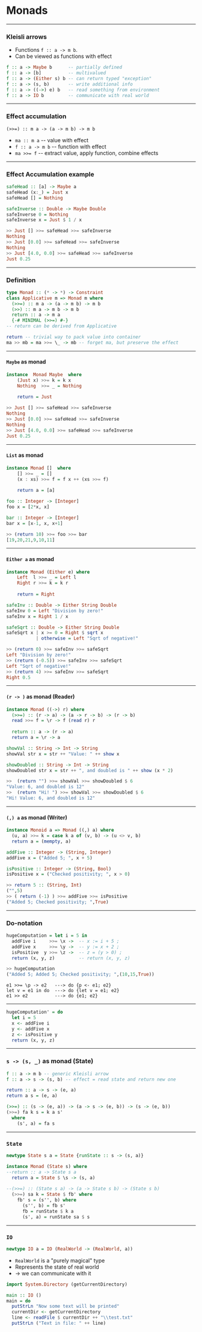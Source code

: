 # Monads

---

### Kleisli arrows 

* Functions `f :: a -> m b`.
* Can be viewed as functions with effect

```Haskell
f :: a -> Maybe b      -- partially defined
f :: a -> [b]          -- multivalued
f :: a -> (Either s) b -- can return typed "exception"
f :: a -> (s, b)       -- write additional info
f :: a -> ((->) e) b   -- read something from environment
f :: a -> IO b         -- communicate with real world
```
---

### Effect accumulation

```Hasklell 
(>>=) :: m a -> (a -> m b) -> m b
```
* `ma :: m a` -- value with effect
* `f :: a -> m b` -- function with effect
* `ma >>= f` -- extract value, apply function, combine effects

---
### Effect Accumulation example

```Haskell
safeHead :: [a] -> Maybe a
safeHead (x:_) = Just x
safeHead [] = Nothing

safeInverse :: Double -> Maybe Double
safeInverse 0 = Nothing
safeInverse x = Just $ 1 / x
```

```Haskell
>> Just [] >>= safeHead >>= safeInverse
Nothing
>> Just [0.0] >>= safeHead >>= safeInverse
Nothing
>> Just [4.0, 0.0] >>= safeHead >>= safeInverse
Just 0.25
```

---

### Definition
```Haskell
type Monad :: (* -> *) -> Constraint
class Applicative m => Monad m where
  (>>=) :: m a -> (a -> m b) -> m b
  (>>) :: m a -> m b -> m b
  return :: a -> m a
  {-# MINIMAL (>>=) #-}
-- return can be derived from Applicative  
```

```Haskell
return -- trivial way to pack value into container
ma >> mb = ma >>= \_ -> mb -- forget ma, but preserve the effect
```

---

#### `Maybe` as monad

```Haskell
instance  Monad Maybe  where
    (Just x) >>= k = k x
    Nothing  >>= _ = Nothing
    
    return = Just
```
```Haskell 
>> Just [] >>= safeHead >>= safeInverse
Nothing
>> Just [0.0] >>= safeHead >>= safeInverse
Nothing
>> Just [4.0, 0.0] >>= safeHead >>= safeInverse
Just 0.25
```

---

#### `List` as monad
```Haskell
instance Monad []  where
    [] >>= _ = []
    (x : xs) >>= f = f x ++ (xs >>= f)
            
    return a = [a]
```
```Haskell
foo :: Integer -> [Integer]
foo x = [2*x, x]

bar :: Integer -> [Integer]  
bar x = [x-1, x, x+1]
```
```Haskell
>> (return 10) >>= foo >>= bar
[19,20,21,9,10,11]
```
---

#### `Either a` as monad
```Haskell
instance Monad (Either e) where
    Left  l >>= _ = Left l
    Right r >>= k = k r
    
    return = Right
```
```Haskell
safeInv :: Double -> Either String Double
safeInv 0 = Left "Division by zero!"
safeInv x = Right 1 / x

safeSqrt :: Double -> Either String Double
safeSqrt x | x >= 0 = Right $ sqrt x
           | otherwise = Left "Sqrt of negative!"
```
```Haskell
>> (return 0) >>= safeInv >>= safeSqrt
Left "Division by zero!"
>> (return (-0.5)) >>= safeInv >>= safeSqrt
Left "Sqrt of negative!"
>> (return 4) >>= safeInv >>= safeSqrt
Right 0.5
```

---

#### `(r -> )` as monad (Reader)

```Haskell
instance Monad ((->) r) where
  (>>=) :: (r -> a) -> (a -> r -> b) -> (r -> b)
  read >>= f = \r -> f (read r) r
  
  return :: a -> (r -> a)
  return a = \r -> a
```

```Haskell
showVal :: String -> Int -> String
showVal str x = str ++ "Value: " ++ show x

showDoubled :: String -> Int -> String
showDoubled str x = str ++ ", and doubled is " ++ show (x * 2)
```
```Haskell
>>  (return "") >>= showVal >>= showDoubled $ 6
"Value: 6, and doubled is 12"
>>  (return "Hi! ") >>= showVal >>= showDoubled $ 6
"Hi! Value: 6, and doubled is 12"
```
---

#### `(,) a` as monad (Writer)

```Haskell
instance Monoid a => Monad ((,) a) where
  (u, a) >>= k = case k a of (v, b) -> (u <> v, b)
  return a = (mempty, a)
```
```Haskell
addFive :: Integer -> (String, Integer)
addFive x = ("Added 5; ", x + 5)

isPositive :: Integer -> (String, Bool)
isPositive x = ("Checked positivity; ", x > 0)
```
```Haskell
>> return 5 :: (String, Int)
("",5)
>> ( return (-1) ) >>= addFive >>= isPositive  
("Added 5; Checked positivity; ",True)
```

---

### Do-notation
```Haskell
hugeComputation = let i = 5 in
  addFive i     >>= \x ->  -- x := i + 5 ;
  addFive x     >>= \y ->  -- y := x + 2 ;
  isPositive  y >>= \z ->  -- z = (y > 0) ;
  return (x, y, z)         -- return (x, y, z)
```
```Haskell
>> hugeComputation
("Added 5; Added 5; Checked positivity; ",(10,15,True))
```
```text
e1 >>= \p -> e2   ---> do {p <- e1; e2}  
let v = e1 in do  ---> do {let v = e1; e2}
e1 >> e2          ---> do {e1; e2} 
```
--- 
```Haskell
hugeComputation' = do
  let i = 5
  x <- addFive i
  y <- addFive x
  z <- isPositive y
  return (x, y, z)
```

---

### `s -> (s, _)` as monad (State)
```Haskell
f :: a -> m b -- generic Kleisli arrow
f :: a -> s -> (s, b) -- effect = read state and return new one
```
```Haskell
return :: a -> s -> (e, a)
return a s = (e, a)
```
```Haskell
(>>=) :: (s -> (e, a)) -> (a -> s -> (e, b)) -> (s -> (e, b))
(>>=) fa k s = k a s' 
  where
    (s', a) = fa s
```

---

### `State`
```Haskell
newtype State s a = State {runState :: s -> (s, a)}

instance Monad (State s) where
--return :: a -> State s a
  return a = State $ \s -> (s, a)
  
--(>>=) :: (State s a) -> (a -> State s b) -> (State s b)
  (>>=) sa k = State $ fb' where
    fb' s = (s'', b) where
      (s'', b) = fb s'
      fb = runState $ k a 
      (s', a) = runState sa $ s
```

---

### `IO`
```Haskell
newtype IO a = IO (RealWorld -> (RealWorld, a))
```

* `RealWorld` is a "purely magical" type
* Represents the state of real world
* -> we can communicate with it

```Haskell
import System.Directory (getCurrentDirectory)

main :: IO ()
main = do
  putStrLn "Now some text will be printed"
  currentDir <- getCurrentDirectory
  line <- readFile $ currentDir ++ "\\test.txt"
  putStrLn ("Text in file: " ++ line)
```
